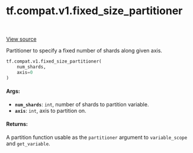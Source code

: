 <div itemscope itemtype="http://developers.google.com/ReferenceObject">
<meta itemprop="name" content="tf.compat.v1.fixed_size_partitioner" />
<meta itemprop="path" content="Stable" />
</div>

# tf.compat.v1.fixed_size_partitioner

<!-- Insert buttons and diff -->

<table class="tfo-notebook-buttons tfo-api" align="left">
</table>

<a target="_blank" href="/code/stable/tensorflow/python/ops/partitioned_variables.py">View source</a>



Partitioner to specify a fixed number of shards along given axis.

``` python
tf.compat.v1.fixed_size_partitioner(
    num_shards,
    axis=0
)
```



<!-- Placeholder for "Used in" -->


#### Args:


* <b>`num_shards`</b>: `int`, number of shards to partition variable.
* <b>`axis`</b>: `int`, axis to partition on.


#### Returns:

A partition function usable as the `partitioner` argument to
`variable_scope` and `get_variable`.


